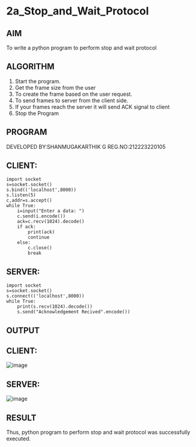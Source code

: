# 2a_Stop_and_Wait_Protocol
## AIM 
To write a python program to perform stop and wait protocol
## ALGORITHM
1. Start the program.
2. Get the frame size from the user
3. To create the frame based on the user request.
4. To send frames to server from the client side.
5. If your frames reach the server it will send ACK signal to client
6. Stop the Program
## PROGRAM
DEVELOPED BY:SHANMUGAKARTHIK G
REG.NO:212223220105

## CLIENT:
~~~
import socket
s=socket.socket()
s.bind(('localhost',8000))
s.listen(5)
c,addr=s.accept()
while True:
    i=input("Enter a data: ")
    c.send(i.encode())
    ack=c.recv(1024).decode()
    if ack:
        print(ack)
        continue
    else:
        c.close()
        break
~~~
## SERVER:
~~~
import socket
s=socket.socket()
s.connect(('localhost',8000))
while True:
    print(s.recv(1024).decode())
    s.send("Acknowledgement Recived".encode())
~~~
## OUTPUT
## CLIENT:
![image](https://github.com/user-attachments/assets/3564a6f8-c6f2-4624-b7e9-f0377db7c7fa)

## SERVER:
![image](https://github.com/user-attachments/assets/5c756df6-dc97-48d9-8f01-e5076cbda6cd)

## RESULT
Thus, python program to perform stop and wait protocol was successfully executed.
